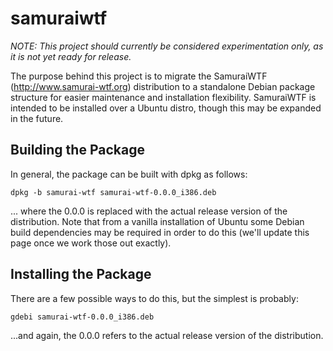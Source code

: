# samuraiwtf

*NOTE: This project should currently be considered experimentation only, as it is not yet ready for release.*

The purpose behind this project is to migrate the SamuraiWTF (http://www.samurai-wtf.org) distribution to a standalone Debian package structure for easier maintenance and installation flexibility.  SamuraiWTF is intended to be installed over a Ubuntu distro, though this may be expanded in the future.

## Building the Package
In general, the package can be built with dpkg as follows:
```
dpkg -b samurai-wtf samurai-wtf-0.0.0_i386.deb
```
... where the 0.0.0 is replaced with the actual release version of the distribution.  Note that from a vanilla installation of Ubuntu some Debian build dependencies may be required in order to do this (we'll update this page once we work those out exactly).

## Installing the Package
There are a few possible ways to do this, but the simplest is probably:
```
gdebi samurai-wtf-0.0.0_i386.deb
```
...and again, the 0.0.0 refers to the actual release version of the distribution.
